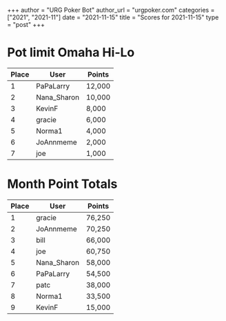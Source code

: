 +++
author = "URG Poker Bot"
author_url = "urgpoker.com"
categories = ["2021", "2021-11"]
date = "2021-11-15"
title = "Scores for 2021-11-15"
type = "post"
+++
# Pot limit Omaha Hi-Lo

| Place | User | Points |
|-------|------|--------|
| 1 | PaPaLarry | 12,000 |
| 2 | Nana_Sharon | 10,000 |
| 3 | KevinF | 8,000 |
| 4 | gracie | 6,000 |
| 5 | Norma1 | 4,000 |
| 6 | JoAnnmeme | 2,000 |
| 7 | joe | 1,000 |

# Month Point Totals

| Place | User | Points |
|-------|------|--------|
| 1 | gracie | 76,250 |
| 2 | JoAnnmeme | 70,250 |
| 3 | bill | 66,000 |
| 4 | joe | 60,750 |
| 5 | Nana_Sharon | 58,000 |
| 6 | PaPaLarry | 54,500 |
| 7 | patc | 38,000 |
| 8 | Norma1 | 33,500 |
| 9 | KevinF | 15,000 |
